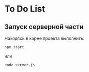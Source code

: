 # To Do List
## Запуск серверной части

Находясь в корне проекта выполнить:
```
npm start
```
или
```
node server.js
```
